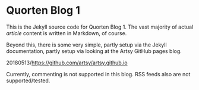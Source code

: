 # Quorten Blog 1

This is the Jekyll source code for Quorten Blog 1.  The vast majority of 
actual _article_ content is written in Markdown, of course.

Beyond this, there is some very simple, partly setup via the Jekyll
documentation, partly setup via looking at the Artsy GitHub pages
blog.

20180513/https://github.com/artsy/artsy.github.io

Currently, commenting is not supported in this blog.  RSS feeds also
are not supported/tested.
